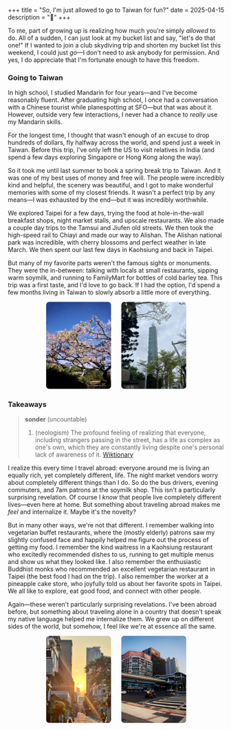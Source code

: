 +++
title = "So, I'm just allowed to go to Taiwan for fun?"
date = 2025-04-15
description = "🌳"
+++

To me, part of growing up is realizing how much you're simply *allowed* to do. All of a sudden, I can just look at my bucket list and say, "let's do that one!" If I wanted to join a club skydiving trip and shorten my bucket list this weekend, I could just *go*—I don't need to ask anybody for permission. And yes, I do appreciate that I'm fortunate enough to have this freedom.

### Going to Taiwan

In high school, I studied Mandarin for four years—and I've become reasonably fluent. After graduating high school, I once had a conversation with a Chinese tourist while planespotting at SFO—but that was about it. However, outside very few interactions, I never had a chance to *really* use my Mandarin skills. 

For the longest time, I thought that wasn't enough of an excuse to drop hundreds of dollars, fly halfway across the world, and spend just a week in Taiwan. Before this trip, I've only left the US to visit relatives in India (and spend a few days exploring Singapore or Hong Kong along the way).

So it took me until last summer to book a spring break trip to Taiwan. And it was one of my best uses of money and free will. The people were incredibly kind and helpful, the scenery was beautiful, and I got to make wonderful memories with some of my closest friends. It wasn't a perfect trip by any means—I was exhausted by the end—but it was incredibly worthwhile.

We explored Taipei for a few days, trying the food at hole-in-the-wall breakfast shops, night market stalls, and upscale restaurants. We also made a couple day trips to the Tamsui and Jiufen old streets. We then took the high-speed rail to Chiayi and made our way to Alishan. The Alishan national park was incredible, with cherry blossoms and perfect weather in late March. We then spent our last few days in Kaohsiung and back in Taipei.

But many of my favorite parts weren't the famous sights or monuments. They were the in-between: talking with locals at small restaurants, sipping warm soymilk, and running to FamilyMart for bottles of cold barley tea. This trip was a first taste, and I'd love to go back. If I had the option, I'd spend a few months living in Taiwan to slowly absorb a little more of everything.

<div class="image-container">
    <img src="/images/2025-04-15-so-im-just-allowed-to-go-to-taiwan-for-fun/img2.jpg" class="side-by-side">
    <img src="/images/2025-04-15-so-im-just-allowed-to-go-to-taiwan-for-fun/img3.jpg" class="side-by-side">
</div>


### Takeaways

> **sonder** (uncountable)
> 1. (neologism) The profound feeling of realizing that everyone, including strangers passing in the street, has a life as complex as one's own, which they are constantly living despite one's personal lack of awareness of it.
>    [Wiktionary](https://en.wiktionary.org/wiki/sonder)

I realize this every time I travel abroad: everyone around me is living an equally rich, yet completely different, life. The night market vendors worry about completely different things than I do. So do the bus drivers, evening commuters, and 7am patrons at the soymilk shop. This isn't a particularly surprising revelation. Of course I *know* that people live completely different lives—even here at home. But something about traveling abroad makes me *feel* and internalize it. Maybe it's the novelty?

But in many other ways, we're not that different. I remember walking into vegetarian buffet restaurants, where the (mostly elderly) patrons saw my slightly confused face and happily helped me figure out the process of getting my food. I remember the kind waitress in a Kaohsiung restaurant who excitedly recommended dishes to us, running to get multiple menus and show us what they looked like. I also remember the enthusiastic Buddhist monks who recommended an excellent vegetarian restaurant in Taipei (the best food I had on the trip). I also remember the worker at a pineapple cake store, who joyfully told us about her favorite spots in Taipei. We all like to explore, eat good food, and connect with other people.

Again—these weren't particularly surprising revelations. I've been abroad before, but something about traveling alone in a country that doesn't speak my native language helped me internalize them. We grew up on different sides of the world, but somehow, I feel like we're at essence all the same.

<div class="image-container">
    <img src="/images/2025-04-15-so-im-just-allowed-to-go-to-taiwan-for-fun/img0.jpg" class="side-by-side">
    <img src="/images/2025-04-15-so-im-just-allowed-to-go-to-taiwan-for-fun/img1.jpg" class="side-by-side">
</div>


<style>
    .image-container {
        text-align: center; /* Optional: Center the images horizontally */
    }

    .image-container>img {
        border-radius: 0.5em;
    }

    .side-by-side {
        display: inline-block; /* Place images side by side */
        width: 30%; /* Adjust the width as needed */
        margin: 0 2%; /* Add some space between the images */
    }
</style>
